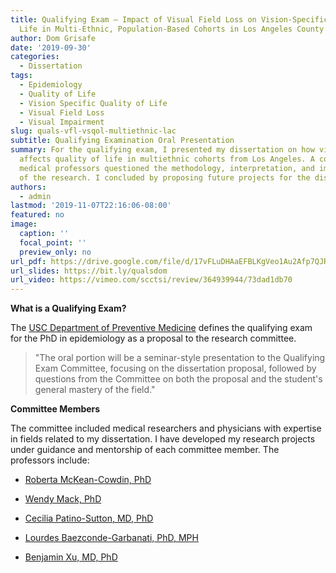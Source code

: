 ```yaml
---
title: Qualifying Exam — Impact of Visual Field Loss on Vision-Specific Quality of
  Life in Multi-Ethnic, Population-Based Cohorts in Los Angeles County
author: Dom Grisafe
date: '2019-09-30'
categories:
  - Dissertation
tags:
  - Epidemiology
  - Quality of Life
  - Vision Specific Quality of Life
  - Visual Field Loss
  - Visual Impairment
slug: quals-vfl-vsqol-multiethnic-lac
subtitle: Qualifying Examination Oral Presentation
summary: For the qualifying exam, I presented my dissertation on how visual impairment
  affects quality of life in multiethnic cohorts from Los Angeles. A committee of
  medical professors questioned the methodology, interpretation, and implications
  of the research. I concluded by proposing future projects for the dissertation.
authors:
  - admin
lastmod: '2019-11-07T22:16:06-08:00'
featured: no
image:
  caption: ''
  focal_point: ''
  preview_only: no
url_pdf: https://drive.google.com/file/d/17vFLuDHAaEFBLKgVeo1Au2Afp7QJRwcl/view?usp=sharing
url_slides: https://bit.ly/qualsdom
url_video: https://vimeo.com/scctsi/review/364939944/73dad1db70
---
```


**What is a Qualifying Exam?**

The [USC Department of Preventive Medicine](https://catalogue.usc.edu/preview_program.php?catoid=7&poid=6836&returnto=1755) defines the qualifying exam for the PhD in epidemiology as a proposal to the research committee.  

> "The oral portion will be a seminar-style presentation to the Qualifying Exam Committee, focusing on the dissertation proposal, followed by questions from the Committee on both the proposal and the student's general mastery of the field."  

**Committee Members**

The committee included medical researchers and physicians with expertise in fields related to my dissertation. I have developed my research projects under guidance and mentorship of each committee member. The professors include:  

- [Roberta McKean-Cowdin, PhD](https://keck.usc.edu/faculty-search/roberta-mckean-cowdin/)  

- [Wendy Mack, PhD](https://keck.usc.edu/faculty-search/wendy-jean-mack/)  

- [Cecilia Patino-Sutton, MD, PhD](https://keck.usc.edu/faculty-search/cecilia-patino-sutton/)  

- [Lourdes Baezconde-Garbanati, PhD, MPH](https://keck.usc.edu/faculty-search/lourdes-baez-conde/)  

- [Benjamin Xu, MD, PhD](https://keck.usc.edu/faculty-search/benjamin-yixing-xu/)  

